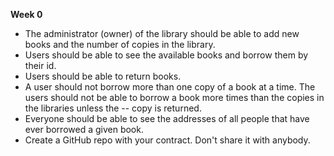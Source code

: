 **Week 0**

- The administrator (owner) of the library should be able to add new books and the number of copies in the library.
- Users should be able to see the available books and borrow them by their id.
- Users should be able to return books.
- A user should not borrow more than one copy of a book at a time. The users should not be able to borrow a book more times than the copies in the libraries unless the -- copy is returned.
- Everyone should be able to see the addresses of all people that have ever borrowed a given book.
- Create a GitHub repo with your contract. Don't share it with anybody.
